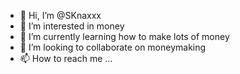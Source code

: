 - 👋 Hi, I’m @SKnaxxx     
- 👀 I’m interested in money
- 🌱 I’m currently learning how to make lots of money
- 💞️ I’m looking to collaborate on moneymaking
- 📫 How to reach me ...

<!---
SKnaxxx/SKnaxxx is a ✨ special ✨ repository because its `README.md` (this file) appears on your GitHub profile.
You can click the Preview link to take a look at your changes.
--->
